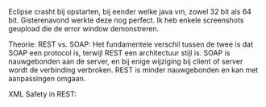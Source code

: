 Eclipse crasht bij opstarten, bij eender welke java vm, zowel 32 bit als 64 bit.
Gisterenavond werkte deze nog perfect.
Ik heb enkele screenshots geupload die de error window demonstreren.



Theorie:
REST vs. SOAP:
Het fundamentele verschil tussen de twee is dat SOAP een protocol is, terwijl REST een architectuur stijl is.
SOAP is nauwgebonden aan de server, en bij enige wijziging bij client of server wordt de verbinding verbroken.
REST is minder nauwgebonden en kan met aanpassingen omgaan.


XML Safety in REST: